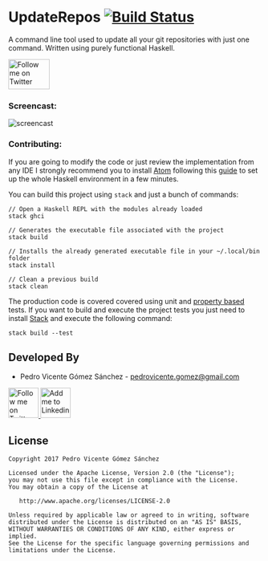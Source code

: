 # UpdateRepos [![Build Status](https://travis-ci.org/pedrovgs/UpdateRepos.svg?branch=master)](https://travis-ci.org/pedrovgs/UpdateRepos)

A command line tool used to update all your git repositories with just one command. Written using purely functional Haskell.

<img alt="Follow me on Twitter" src="https://upload.wikimedia.org/wikipedia/commons/thumb/1/1c/Haskell-Logo.svg/245px-Haskell-Logo.svg.png" height="60" width="82"/>

### Screencast:

![screencast](./art/screencast.git)

### Contributing:

If you are going to modify the code or just review the implementation from any IDE I strongly recommend you to install [Atom](https://atom.io/) following this [guide](https://github.com/simonmichael/haskell-atom-setup) to set up the whole Haskell environment in a few minutes.

You can build this project using ``stack`` and just a bunch of commands:

```
// Open a Haskell REPL with the modules already loaded
stack ghci

// Generates the executable file associated with the project
stack build

// Installs the already generated executable file in your ~/.local/bin folder
stack install

// Clean a previous build
stack clean
```

The production code is covered covered using unit and [property based](https://en.wikipedia.org/wiki/QuickCheck) tests. If you want to build and execute the project tests you just need to install [Stack](https://docs.haskellstack.org/en/stable/README/) and execute the following command:

```
stack build --test
```

Developed By
------------

* Pedro Vicente Gómez Sánchez - <pedrovicente.gomez@gmail.com>

<a href="https://twitter.com/pedro_g_s">
  <img alt="Follow me on Twitter" src="https://image.freepik.com/iconos-gratis/twitter-logo_318-40209.jpg" height="60" width="60"/>
</a>
<a href="https://es.linkedin.com/in/pedrovgs">
  <img alt="Add me to Linkedin" src="https://image.freepik.com/iconos-gratis/boton-del-logotipo-linkedin_318-84979.png" height="60" width="60"/>
</a>

License
-------

    Copyright 2017 Pedro Vicente Gómez Sánchez

    Licensed under the Apache License, Version 2.0 (the "License");
    you may not use this file except in compliance with the License.
    You may obtain a copy of the License at

       http://www.apache.org/licenses/LICENSE-2.0

    Unless required by applicable law or agreed to in writing, software
    distributed under the License is distributed on an "AS IS" BASIS,
    WITHOUT WARRANTIES OR CONDITIONS OF ANY KIND, either express or implied.
    See the License for the specific language governing permissions and
    limitations under the License.
